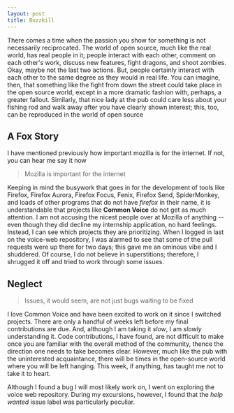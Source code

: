 ```yaml
---
layout: post
title: Buzzkill
---
```

There comes a time when the passion you show for something is not necessarily reciprocated. The world of open source, much like the real world, has real people in it; people interact with each other, comment on each other's work, discuss new features, fight dragons, and shoot zombies. Okay, maybe not the last two actions.
But, people certainly interact with each other to the same degree as they would in real life. You can imagine, then, that something like the fight from down the street could take place in the open source world, except in a more dramatic fashion with, perhaps, a greater fallout. 
Similarly, that nice lady at the pub could care less about your fishing rod and walk away after you have clearly shown interest; this, too, can be reproduced in the world of open source

## A Fox Story
I have mentioned previously how important mozilla is for the internet. If not, you can hear me say it now 

> Mozilla is important for the internet

Keeping in mind the busywork that goes in for the development of tools like Firefox, Firefox Aurora, Firefox Focus, Fenix, Firefox Send, SpiderMonkey, and loads of other programs that do not have *firefox* in their name, it is understandable that projects like **Common Voice** do not get as much attention. I am not accusing the nicest people over at Mozilla of anything -- even though they did decline my internship application, no hard feelings. Instead, I can see which projects they are prioritizing. When I logged in last on the voice-web repository, I was alarmed to see that some of the pull requests were up there for two days; this gave me an ominous vibe and I shuddered. Of course, I do not believe in superstitions; therefore, I shrugged it off and tried to work through some issues. 

## Neglect
> Issues, it would seem, are not just bugs waiting to be fixed

I love Common Voice and have been excited to work on it since I switched projects. There are only a handful of weeks left before my final contributions are due. And, although I am taking it *slow*, I am *slowly* understanding it. Code contributions, I have found, are not difficult to make once you are familiar with the overall method of the community, thence the direction one needs to take becomes clear. However, much like the pub with the uninterested acquaintance, there will be times in the open-source world where you will be left hanging. This week, if anything, has taught me not to take it to heart. 

Although I found a bug I will most likely work on, I went on exploring the voice web repository. During my excursions, however, I found that the *help wanted* issue label was particularly peculiar. 